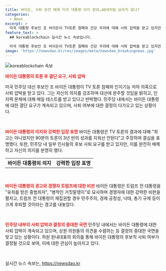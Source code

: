 ```yaml
---
title: 바이든, 사퇴 완전 배제 미국 대통령 의지 밝혀…40세처럼 보이지 않나?
categories:
  - News
excerpt: >
  미국 대통령 후보인 조 바이든이 TV토론 참패와 건강 우려에 대해 사퇴 압박을 받고 있지만, 그는 사퇴를 배제하고 대선 완주 의지를 밝힘. 바이든은 지지자들을 향해 민주당 내의 후보 사퇴 요구를 비판하고, 트럼프 전 대통령과의 비교에서 적극적으로 주장함. 그러나 민주당 내에서는 사퇴를 요구하는 목소리가 높아지고 있음. 상원 의원들의 의견 수렴과 회의를 통해 사퇴 여부가 결정될 것으로 전망됨.
feature_text: >
  ## koreablockchain 실시간 뉴스 속보입니다.

  미국 대통령 후보인 조 바이든이 TV토론 참패와 건강 우려에 대해 사퇴 압박을 받고 있지만, 그는 사퇴를 배제하고 대선 완주 의지를 밝힘. 바이든은 지지자들을 향해 민주당 내의 후보 사퇴 요구를 비판하고, 트럼프 전 대통령과의 비교에서 적극적으로 주장함. 그러나 민주당 내에서는 사퇴를 요구하는 목소리가 높아지고 있음. 상원 의원들의 의견 수렴과 회의를 통해 사퇴 여부가 결정될 것으로 전망됨.
image: 'https://newsdao.kr/res/images/meta/newsdao_breakingnews.jpg'
---
```


<p><img src="https://newsdao.kr/res/images/meta/newsdao_breakingnews.jpg" alt="koreablockchain 속보" /></p>

<p><b><span style="color: #ee2323;">바이든 대통령의 토론 후 결단 요구, 사퇴 압박</span></b></p>

<p>미국 민주당 대선 후보인 조 바이든 대통령이 TV 토론 참패와 인지기능 저하 의혹으로 사퇴 압박을 받고 있다. 그는 자신의 의지를 강조하며 대선에 완주할 것임을 밝히고, 인지력 문제에 대해 매일 테스트를 받고 있다고 반박했다. 민주당 내에서는 바이든 대통령에 대한 결단 요구가 계속되고 있으며, 사퇴 여부에 대한 결정이 다가오고 있는 상황이다.</p>

<p data-ke-size="size16">&nbsp;</p>

<p><b><span style="color: #ee2323;">바이든 대통령의 의지와 강력한 입장 표명</span></b>
바이든 대통령은 TV 토론의 결과에 대해 "최고는 아니었지만 90분의 토론이 3년 반의 성과를 지워선 안된다"고 주장하며 결심을 표명했다. 또한, 민주당 내 일부 인사들의 후보 사퇴 요구를 받고 있지만, 이를 완전히 배제하고 자신의 의지를 분명히 했다.</p>

<table>
  <tr>
    <td style="text-align: center; height: 17px;"><b>바이든 대통령의 의지</b></td>
    <td style="text-align: center; height: 17px;"><b>강력한 입장 표명</b></td>
  </tr>
</table>

<p data-ke-size="size16">&nbsp;</p>

<p><b><span style="color: #ee2323;">바이든 대통령의 경고와 경쟁자 트럼프에 대한 비판</span></b>
바이든 대통령은 트럼프 전 대통령을 "유죄를 받은 중범죄자", "병적인 거짓말쟁이"로 묘사하며 경쟁자에 대한 강력한 비판을 펼치고, 트럼프 전 대통령이 재집권할 경우 민주주의, 경제 공정성, 낙태, 총기 규제 등이 크게 후퇴할 것이라는 경고를 내놓았다.</p>

<p data-ke-size="size16">&nbsp;</p>

<p><b><span style="color: #ee2323;">민주당 내부의 사퇴 압박과 결정의 중대한 국면</span></b>
민주당 내에서는 바이든 대통령에 대한 사퇴 압박이 계속되고 있으며, 상원 의원들의 의견을 수렴하는 등 결정의 중대한 국면을 맞고 있는 상황이다. 하원 원내대표의 회의를 통해 바이든 대통령의 후보직 사퇴 여부가 결정될 것으로 보여, 이에 대한 관심이 높아지고 있다.</p>

<p data-ke-size="size16">&nbsp;</p>
실시간 뉴스 속보는, <a href="https://newsdao.kr" rel="dofollow">https://newsdao.kr</a>


